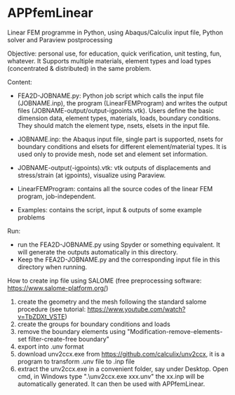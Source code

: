 # APPfemLinear
Linear FEM programme in Python, using Abaqus/Calculix input file, Python solver and Paraview postprocessing

Objective: 
personal use, for education, quick verification, unit testing, fun, whatever. 
It Supports multiple materials, element types and load types (concentrated & distributed) in the same problem.

Content:
- FEA2D-JOBNAME.py: Python job script which calls the input file (JOBNAME.inp), the program (LinearFEMProgram) and 
  writes the output files (JOBNAME-output/output-igpoints.vtk). Users define the basic dimension data, element types, 
  materials, loads, boundary conditions. They should match the element type, nsets, elsets in the input file.
  
- JOBNAME.inp: the Abaqus input file, single part is supported, nsets for boundary conditions and elsets for 
  different element/material types. It is used only to provide mesh, node set and element set information. 
  
- JOBNAME-output(-igpoints).vtk: vtk outputs of displacements and stress/strain (at igpoints), visualize using Paraview.

- LinearFEMProgram: contains all the source codes of the linear FEM program, job-independent.

- Examples: contains the script, input & outputs of some example problems

Run:
- run the FEA2D-JOBNAME.py using Spyder or something equivalent. It will generate the outputs automatically in this directory.
- Keep the FEA2D-JOBNAME.py and the corresponding input file in this directory when running.

How to create inp file using SALOME (free preprocessing software: https://www.salome-platform.org/)
1. create the geometry and the mesh following the standard salome procedure (see tutorial: https://www.youtube.com/watch?v=TbZDXt_VSTE)
2. create the groups for boundary conditions and loads
3. remove the boundary elements using "Modification-remove-elements-set filter-create-free boundary"
4. export into .unv format
5. download unv2ccx.exe from https://github.com/calculix/unv2ccx, it is a program to transform .unv file to .inp file
6. extract the unv2ccx.exe in a convenient folder, say under Desktop. Open cmd, in Windows type ".\unv2ccx.exe xxx.unv"
   the xx.inp will be automatically generated. It can then be used with APPfemLinear.

